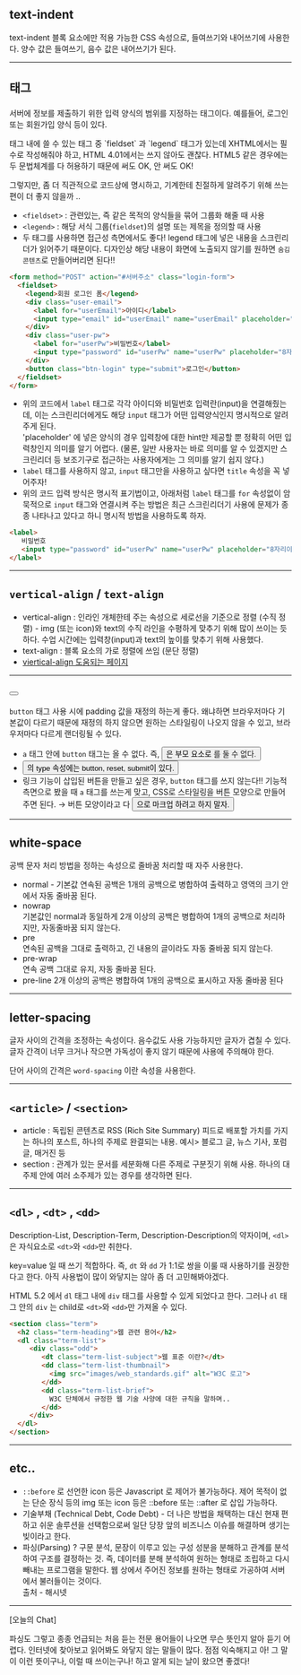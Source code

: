 ## text-indent

text-indent 블록 요소에만 적용 가능한 CSS 속성으로, 들여쓰기와 내어쓰기에 사용한다.
양수 값은 들여쓰기, 음수 값은 내어쓰기가 된다.

---

## <Form> 태그

서버에 정보를 제출하기 위한 입력 양식의 범위를 지정하는 태그이다. 예를들어, 로그인 또는 회원가입 양식 등이 있다.

<form> 태그 내에 쓸 수 있는 태그 중 `fieldset` 과 `legend` 태그가 있는데 XHTML에서는 필수로 작성해줘야 하고, HTML 4.01에서는 쓰지 않아도 괜찮다. HTML5 같은 경우에는 두 문법체계를 다 허용하기 때문에 써도 OK, 안 써도 OK!

그렇지만, 좀 더 직관적으로 코드상에 명시하고, 기계한테 친절하게 알려주기 위해 쓰는 편이 더 좋지 않을까 ..

- `<fieldset>` : 관련있는, 즉 같은 목적의 양식들을 묶어 그룹화 해줄 때 사용
- `<legend>` : 해당 서식 그룹(`fieldset`)의 설명 또는 제목을 정의할 때 사용
- 두 태그를 사용하면 접근성 측면에서도 좋다! legend 태그에 넣은 내용을 스크린리더가 읽어주기 때문이다. 디자인상 해당 내용이 화면에 노출되지 않기를 원하면 `숨김 콘텐츠`로 만들어버리면 된다!!

```html
<form method="POST" action="#서버주소" class="login-form">
  <fieldset>
    <legend>회원 로그인 폼</legend>
    <div class="user-email">
      <label for="userEmail">아이디</label>
      <input type="email" id="userEmail" name="userEmail" placeholder="이메일주소" required>
    </div>
    <div class="user-pw">
      <label for="userPw">비밀번호</label>
      <input type="password" id="userPw" name="userPw" placeholder="8자리이상" required>
    </div>
    <button class="btn-login" type="submit">로그인</button>
  </fieldset>
</form>
```

- 위의 코드에서 `label` 태그로 각각 아이디와 비밀번호 입력란(input)을 연결해줬는데, 이는 스크린리더에게도 해당 `input` 태그가 어떤 입력양식인지 명시적으로 알려주게 된다.  
'placeholder' 에 넣은 양식의 경우 입력창에 대한 hint만 제공할 뿐 정확히 어떤 입력창인지 의미를 알기 어렵다. (물론, 일반 사용자는 바로 의미를 알 수 있겠지만 스크린리더 등 보조기구로 접근하는 사용자에게는 그 의미를 알기 쉽지 않다.)
- `label` 태그를 사용하지 않고, `input` 태그만을 사용하고 싶다면 `title` 속성을 꼭 넣어주자!
- 위의 코드 입력 방식은 명시적 표기법이고, 아래처럼 `label` 태그를 `for` 속성없이 암묵적으로 `input` 태그와 연결시켜 주는 방법은 최근 스크린리더기 사용에 문제가 종종 나타나고 있다고 하니 명시적 방법을 사용하도록 하자.

```html
<label>
   비밀번호
   <input type="password" id="userPw" name="userPw" placeholder="8자리이상" required>
</label>
```

---

## `vertical-align` / `text-align`

- vertical-align : 인라인 개체한테 주는 속성으로 세로선을 기준으로 정렬 (수직 정렬) - img (또는 icon)와 text의 수직 라인을 수평하게 맞추기 위해 많이 쓰이는 듯 하다. 
수업 시간에는 입력창(input)과 text의 높이를 맞추기 위해 사용했다.
- text-align : 블록 요소의 가로 정렬에 쓰임 (문단 정렬)
- [viertical-align 도움되는 페이지](http://blog.hivelab.co.kr/%EA%B3%B5%EC%9C%A0-vertical-align-%ED%8C%8C%ED%97%A4%EC%B9%98%EA%B8%B0-1%EB%B6%80/)

---

## <button>

`button` 태그 사용 시에 padding 값을 재정의 하는게 좋다. 왜냐하면 브라우저마다 기본값이 다르기 때문에 재정의 하지 않으면 원하는 스타일링이 나오지 않을 수 있고, 브라우저마다 다르게 랜더링될 수 있다.

- `a` 태그 안에 `button` 태그는 올 수 없다. 즉, <button>은 부모 요소로 <a>를 둘 수 없다.
- <button>의 type 속성에는 button, reset, submit이 있다.
- 링크 기능이 삽입된 버튼을 만들고 싶은 경우, `button` 태그를 쓰지 않는다!! 기능적 측면으로 봤을 때 `a` 태그를 쓰는게 맞고, CSS로 스타일링을 버튼 모양으로 만들어 주면 된다.  → 버튼 모양이라고 다 <button>으로 마크업 하려고 하지 말자.

---

## white-space

공백 문자 처리 방법을 정하는 속성으로 줄바꿈 처리할 때 자주 사용한다. 

- normal - 기본값
연속된 공백은 1개의 공백으로 병합하여 출력하고 영역의 크기 안에서 자동 줄바꿈 된다.
- nowrap  
기본값인 normal과 동일하게 2개 이상의 공백은 병합하여 1개의 공백으로 처리하지만, 자동줄바꿈 되지 않는다.
- pre  
연속된 공백을 그대로 출력하고, 긴 내용의 글이라도  자동 줄바꿈 되지 않는다.
- pre-wrap  
연속 공백 그대로 유지, 자동 줄바꿈 된다.
- pre-line
2개 이상의 공백은 병합하여 1개의 공백으로 표시하고 자동 줄바꿈 된다

---

## letter-spacing

글자 사이의 간격을 조정하는 속성이다. 음수값도 사용 가능하지만 글자가 겹칠 수 있다. 
글자 간격이 너무 크거나 작으면 가독성이 좋지 않기 때문에 사용에 주의해야 한다.

단어 사이의 간격은 `word-spacing` 이란 속성을 사용한다.

---

## `<article>` / `<section>`

- article : 독립된 콘텐츠로 RSS (Rich Site Summary) 피드로 배포할 가치를 가지는 하나의 포스트, 하나의 주제로 완결되는 내용.
 예시> 블로그 글, 뉴스 기사, 포럼 글, 매거진 등
- section : 관계가 있는 문서를 세분화해 다른 주제로 구분짓기 위해 사용. 하나의 대주제 안에 여러 소주제가 있는 경우를 생각하면 된다.

---

## `<dl>` , `<dt>` , `<dd>`

Description-List, Description-Term, Description-Description의 약자이며, `<dl>` 은 자식요소로 `<dt>`와 `<dd>`만 취한다.

key=value 일 때 쓰기 적합하다.  즉, `dt` 와 `dd` 가 1:1로 쌍을 이룰 때 사용하기를 권장한다고 한다. 아직 사용법이 많이 와닿지는 않아 좀 더 고민해봐야겠다.

HTML 5.2 에서 `dl` 태그 내에 `div` 태그를 사용할 수 있게 되었다고 한다. 그러나 `dl` 태그 안의 `div` 는 child로 `<dt>`와 `<dd>`만 가져올 수 있다.

```html
<section class="term">
  <h2 class="term-heading">웹 관련 용어</h2>
  <dl class="term-list">             
     <div class="odd">
        <dt class="term-list-subject">웹 표준 이란?</dt>
        <dd class="term-list-thumbnail">
          <img src="images/web_standards.gif" alt="W3C 로고">
        </dd>
        <dd class="term-list-brief">
          W3C 단체에서 규정한 웹 기술 사양에 대한 규칙을 말하며.. 
        </dd> 
     </div>
  </dl>
</section>
```

---

## etc..

- `::before` 로 선언한 icon 등은 Javascript 로 제어가 불가능하다. 제어 목적이 없는 단순 장식 등의 img 또는 icon 등은 ::before 또는 ::after 로 삽입 가능하다.
- 기술부채 (Technical Debt, Code Debt) - 더 나은 방법을 채택하는 대신 현재 편하고 쉬운 솔루션을 선택함으로써 일단 당장 앞의 비즈니스 이슈를 해결하며 생기는 빚이라고 한다.
- 파싱(Parsing) ?
구문 분석, 문장이 이루고 있는 구성 성분을 분해하고 관계를 분석하여 구조를 결정하는 것. 즉, 데이터를 분해 분석하여 원하는 형태로 조립하고 다시 빼내는 프로그램을 말한다. 웹 상에서 주어진 정보를 원하는 형태로 가공하여 서버에서 불러들이는 것이다.  
출처 - 해시넷

---

[오늘의 Chat] 

파싱도 그렇고 종종 언급되는 처음 듣는 전문 용어들이 나오면 무슨 뜻인지 알아 듣기 어렵다. 인터넷에 찾아보고 읽어봐도 와닿지 않는 말들이 많다. 점점 익숙해지고 아! 그 말이 이런 뜻이구나, 이럴 때 쓰이는구나! 하고 알게 되는 날이 왔으면 좋겠다!